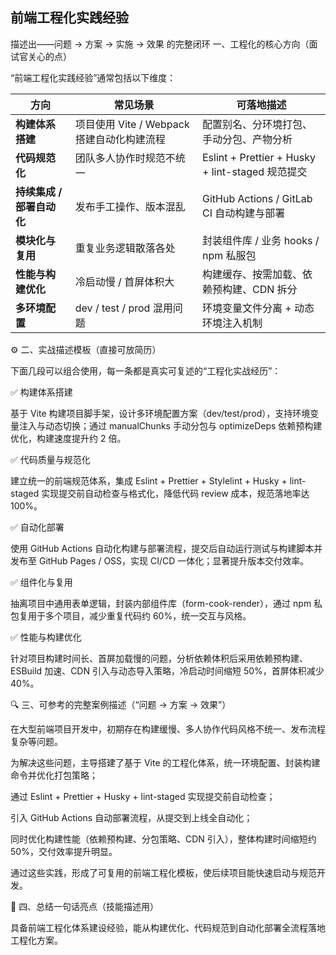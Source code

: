 ## 前端工程化实践经验

描述出——问题 → 方案 → 实施 → 效果 的完整闭环
一、工程化的核心方向（面试官关心的点）

“前端工程化实践经验”通常包括以下维度：

| 方向                      | 常见场景                                   | 可落地描述                                       |
| ------------------------- | ------------------------------------------ | ------------------------------------------------ |
| **构建体系搭建**          | 项目使用 Vite / Webpack 搭建自动化构建流程 | 配置别名、分环境打包、手动分包、产物分析         |
| **代码规范化**            | 团队多人协作时规范不统一                   | Eslint + Prettier + Husky + lint-staged 规范提交 |
| **持续集成 / 部署自动化** | 发布手工操作、版本混乱                     | GitHub Actions / GitLab CI 自动构建与部署        |
| **模块化与复用**          | 重复业务逻辑散落各处                       | 封装组件库 / 业务 hooks / npm 私服包             |
| **性能与构建优化**        | 冷启动慢 / 首屏体积大                      | 构建缓存、按需加载、依赖预构建、CDN 拆分         |
| **多环境配置**            | dev / test / prod 混用问题                 | 环境变量文件分离 + 动态环境注入机制              |

⚙️ 二、实战描述模板（直接可放简历）

下面几段可以组合使用，每一条都是真实可复述的“工程化实战经历”：

✅ 构建体系搭建

基于 Vite 构建项目脚手架，设计多环境配置方案（dev/test/prod），支持环境变量注入与动态切换；通过 manualChunks 手动分包与 optimizeDeps 依赖预构建优化，构建速度提升约 2 倍。

✅ 代码质量与规范化

建立统一的前端规范体系，集成 Eslint + Prettier + Stylelint + Husky + lint-staged 实现提交前自动检查与格式化，降低代码 review 成本，规范落地率达 100%。

✅ 自动化部署

使用 GitHub Actions 自动化构建与部署流程，提交后自动运行测试与构建脚本并发布至 GitHub Pages / OSS，实现 CI/CD 一体化；显著提升版本交付效率。

✅ 组件化与复用

抽离项目中通用表单逻辑，封装内部组件库（form-cook-render），通过 npm 私包复用于多个项目，减少重复代码约 60%，统一交互与风格。

✅ 性能与构建优化

针对项目构建时间长、首屏加载慢的问题，分析依赖体积后采用依赖预构建、ESBuild 加速、CDN 引入与动态导入策略，冷启动时间缩短 50%，首屏体积减少 40%。

🔍 三、可参考的完整案例描述（“问题 → 方案 → 效果”）

在大型前端项目开发中，初期存在构建缓慢、多人协作代码风格不统一、发布流程复杂等问题。

为解决这些问题，主导搭建了基于 Vite 的工程化体系，统一环境配置、封装构建命令并优化打包策略；

通过 Eslint + Prettier + Husky + lint-staged 实现提交前自动检查；

引入 GitHub Actions 自动部署流程，从提交到上线全自动化；

同时优化构建性能（依赖预构建、分包策略、CDN 引入），整体构建时间缩短约 50%，交付效率提升明显。

通过这些实践，形成了可复用的前端工程化模板，使后续项目能快速启动与规范开发。

🧭 四、总结一句话亮点（技能描述用）

具备前端工程化体系建设经验，能从构建优化、代码规范到自动化部署全流程落地工程化方案。
